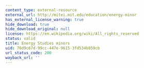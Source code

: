 ```yaml
---
content_type: external-resource
external_url: http://mitei.mit.edu/education/energy-minor
has_external_license_warning: true
hide_download: true
hide_download_original: null
license: https://en.wikipedia.org/wiki/All_rights_reserved
status: valid
title: Energy Studies minors
uid: 76d9c67d-99cc-447e-9615-3fd534b859cb
url_status_code: 200
wayback_url: ''
---
```

